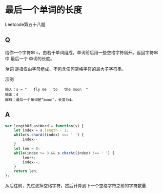 # 最后一个单词的长度
Leetcode第五十八题

## Q
给你一个字符串 s，由若干单词组成，单词前后用一些空格字符隔开。返回字符串中 最后一个 单词的长度。

单词 是指仅由字母组成、不包含任何空格字符的最大子字符串。

示例
```
输入：s = "   fly me   to   the moon  "
输出：4
解释：最后一个单词是“moon”，长度为4。
```

## A
```javascript
var lengthOfLastWord = function(s) {
    let index = s.length - 1;
    while(s.charAt(index) === ' ') {
        index--
    }
    let len = 0;
    while(index >= 0 && s.charAt(index) !== ' ') {
        len++;
        index--;
    }
    return len;
};
```
从后往前，先过滤掉空格字符，然后计算到下一个空格字符之前的字符数量